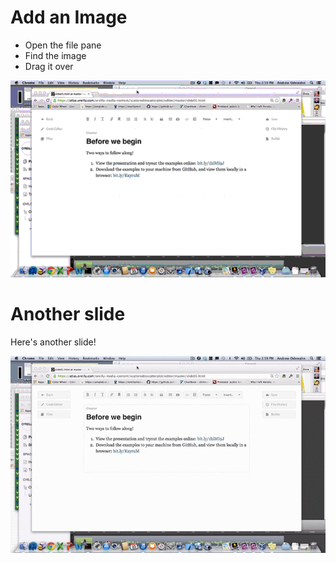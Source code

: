 # Add an Image

* Open the file pane
* Find the image
* Drag it over 

![insert_image_optimized.gif](insert_image_optimized.gif)

# Another slide

Here's another slide!

![output3.gif](output3.gif)
